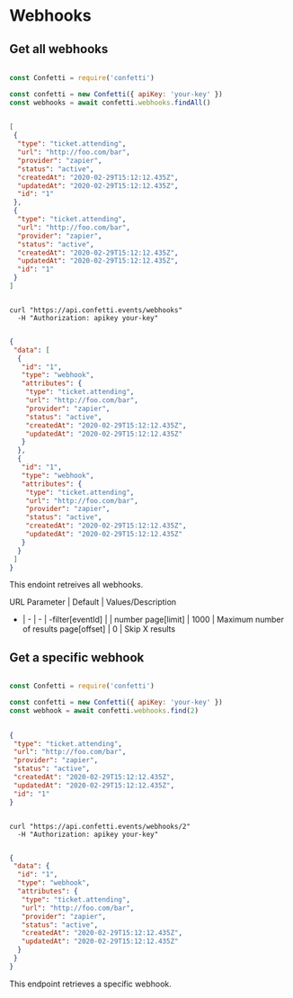 # Webhooks
## Get all webhooks

  ```javascript
        
const Confetti = require('confetti')

const confetti = new Confetti({ apiKey: 'your-key' })
const webhooks = await confetti.webhooks.findAll()
        
```
```json
[
 {
  "type": "ticket.attending",
  "url": "http://foo.com/bar",
  "provider": "zapier",
  "status": "active",
  "createdAt": "2020-02-29T15:12:12.435Z",
  "updatedAt": "2020-02-29T15:12:12.435Z",
  "id": "1"
 },
 {
  "type": "ticket.attending",
  "url": "http://foo.com/bar",
  "provider": "zapier",
  "status": "active",
  "createdAt": "2020-02-29T15:12:12.435Z",
  "updatedAt": "2020-02-29T15:12:12.435Z",
  "id": "1"
 }
]
```


```shell

curl "https://api.confetti.events/webhooks"
  -H "Authorization: apikey your-key"
        
```
```json
{
 "data": [
  {
   "id": "1",
   "type": "webhook",
   "attributes": {
    "type": "ticket.attending",
    "url": "http://foo.com/bar",
    "provider": "zapier",
    "status": "active",
    "createdAt": "2020-02-29T15:12:12.435Z",
    "updatedAt": "2020-02-29T15:12:12.435Z"
   }
  },
  {
   "id": "1",
   "type": "webhook",
   "attributes": {
    "type": "ticket.attending",
    "url": "http://foo.com/bar",
    "provider": "zapier",
    "status": "active",
    "createdAt": "2020-02-29T15:12:12.435Z",
    "updatedAt": "2020-02-29T15:12:12.435Z"
   }
  }
 ]
}
```
This endoint retreives all webhooks.

URL Parameter | Default | Values/Description
- | - | - | -filter[eventId] |  | number 
page[limit] | 1000 | Maximum number of results
page[offset] | 0 | Skip X results


## Get a specific webhook
```javascript

const Confetti = require('confetti')

const confetti = new Confetti({ apiKey: 'your-key' })
const webhook = await confetti.webhooks.find(2)
        
```
```json
{
 "type": "ticket.attending",
 "url": "http://foo.com/bar",
 "provider": "zapier",
 "status": "active",
 "createdAt": "2020-02-29T15:12:12.435Z",
 "updatedAt": "2020-02-29T15:12:12.435Z",
 "id": "1"
}
```

```shell

curl "https://api.confetti.events/webhooks/2"
  -H "Authorization: apikey your-key"
        
```
```json
{
 "data": {
  "id": "1",
  "type": "webhook",
  "attributes": {
   "type": "ticket.attending",
   "url": "http://foo.com/bar",
   "provider": "zapier",
   "status": "active",
   "createdAt": "2020-02-29T15:12:12.435Z",
   "updatedAt": "2020-02-29T15:12:12.435Z"
  }
 }
}
```

This endpoint retrieves a specific webhook.


